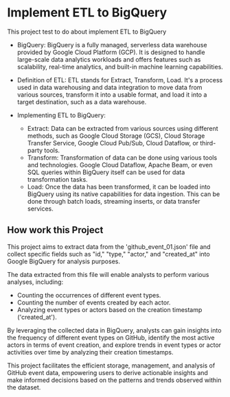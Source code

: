 # Implement ETL to BigQuery

This project test to do about implement ETL to BigQuery

* BigQuery: BigQuery is a fully managed, serverless data warehouse provided by Google Cloud Platform (GCP). It is designed to handle large-scale data analytics workloads and offers features such as scalability, real-time analytics, and built-in machine learning capabilities.

* Definition of ETL: ETL stands for Extract, Transform, Load. It's a process used in data warehousing and data integration to move data from various sources, transform it into a usable format, and load it into a target destination, such as a data warehouse.

* Implementing ETL to BigQuery:

    * Extract: Data can be extracted from various sources using different methods, such as Google Cloud Storage (GCS), Cloud Storage Transfer Service, Google Cloud Pub/Sub, Cloud Dataflow, or third-party tools.
    * Transform: Transformation of data can be done using various tools and technologies. Google Cloud Dataflow, Apache Beam, or even SQL queries within BigQuery itself can be used for data transformation tasks.
    * Load: Once the data has been transformed, it can be loaded into BigQuery using its native capabilities for data ingestion. This can be done through batch loads, streaming inserts, or data transfer services.


## How work this Project 

This project aims to extract data from the 'github_event_01.json' file and collect specific fields such as "id," "type," "actor," and "created_at" into Google BigQuery for analysis purposes.

The data extracted from this file will enable analysts to perform various analyses, including:

* Counting the occurrences of different event types.
* Counting the number of events created by each actor.
* Analyzing event types or actors based on the creation timestamp ('created_at').

By leveraging the collected data in BigQuery, analysts can gain insights into the frequency of different event types on GitHub, identify the most active actors in terms of event creation, and explore trends in event types or actor activities over time by analyzing their creation timestamps.

This project facilitates the efficient storage, management, and analysis of GitHub event data, empowering users to derive actionable insights and make informed decisions based on the patterns and trends observed within the dataset.






